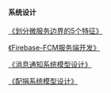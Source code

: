 
#### 系统设计


[《划分微服务边界的5个特征》](https://github.com/tobeabme/blog/blob/master/划分微服务边界的5个特征.md)

[《Firebase-FCM服务端开发》](https://github.com/tobeabme/blog/blob/master/Firebase-FCM服务端开发.md)

[《消息通知系统模型设计》](https://github.com/tobeabme/blog/blob/master/%E6%B6%88%E6%81%AF%E9%80%9A%E7%9F%A5%E7%B3%BB%E7%BB%9F%E6%A8%A1%E5%9E%8B%E8%AE%BE%E8%AE%A1.md)

[《配捐系统模型设计》](https://github.com/tobeabme/blog/blob/master/%E9%85%8D%E6%8D%90%E7%B3%BB%E7%BB%9F%E6%A8%A1%E5%9E%8B%E8%AE%BE%E8%AE%A1.md)
